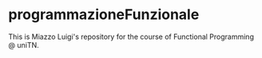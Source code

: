 # programmazioneFunzionale

This is Miazzo Luigi's repository for the course of Functional Programming @ uniTN.